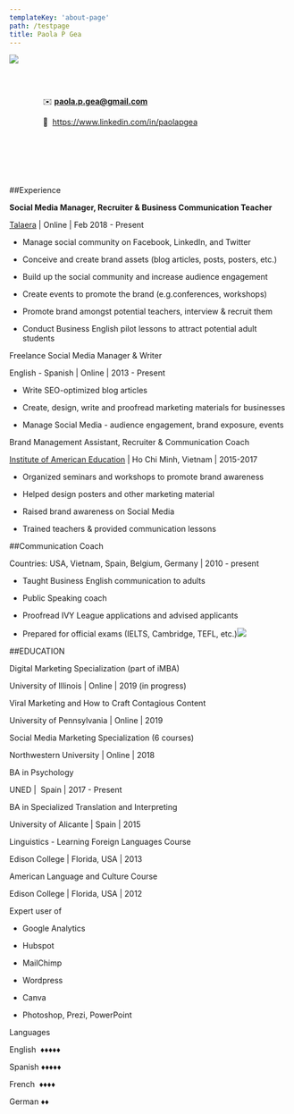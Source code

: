 ```yaml
---
templateKey: 'about-page'
path: /testpage
title: Paola P Gea
---
```


<img src="/img/Paoprofilepic.png" style="float: left; margin: 0px 15px 15px 0px; max-width:100%; height: auto;"/>
<div style="padding: 60px">

✉️   **paola.p.gea@gmail.com**

🔗   <https://www.linkedin.com/in/paolapgea>

</div>

<br style="clear:both" />


##Experience

**Social Media Manager, Recruiter & Business Communication Teacher**

[Talaera](https://talaera.com) | Online | Feb 2018 - Present

+ Manage social community on Facebook, LinkedIn, and Twitter

+ Conceive and create brand assets (blog articles, posts, posters, etc.)

+ Build up the social community and increase audience engagement

+ Create events to promote the brand (e.g.conferences, workshops)

+ Promote brand amongst potential teachers, interview & recruit them

+ Conduct Business English pilot lessons to attract potential adult students​​​​​​​

Freelance Social Media Manager & Writer

English - Spanish | Online | 2013 - Present

+ Write SEO-optimized blog articles

+ Create, design, write and proofread marketing materials for businesses

+ Manage Social Media - audience engagement, brand exposure, events

Brand Management Assistant, Recruiter & Communication Coach

[Institute of American Education](https://iae.edu.vn/) | Ho Chi Minh, Vietnam | 2015-2017

+ Organized seminars and workshops to promote brand awareness

+ Helped design posters and other marketing material

+ Raised brand awareness on Social Media

+ Trained teachers & provided communication lessons

##Communication Coach

Countries: USA, Vietnam, Spain, Belgium, Germany | 2010 - present

+ Taught Business English communication to adults

+ Public Speaking coach

+ Proofread IVY League applications and advised applicants

+ Prepared for official exams (IELTS, Cambridge, TEFL, etc.)![](https://lh5.googleusercontent.com/yIwvBORrKfmHzgwnctgVPfwEeL63JH7-xBi9muD5yYYSr-JucY1AQ165_aQIvcOhm8yRKneA3pC98vln_zwGZyyTlXVcMxFETuyUturinPYMIQ0210zelBAr608Zbe6Vyd0iK-WU)

##EDUCATION

Digital Marketing Specialization (part of iMBA)  

University of Illinois | Online | 2019 (in progress)

Viral Marketing and How to Craft Contagious Content

University of Pennsylvania | Online | 2019

Social Media Marketing Specialization (6 courses)

Northwestern University | Online | 2018

BA in Psychology

UNED |  Spain | 2017 - Present

BA in Specialized Translation and Interpreting

University of Alicante | Spain | 2015

Linguistics - Learning Foreign Languages Course

Edison College | Florida, USA | 2013

American Language and Culture Course

Edison College | Florida, USA | 2012

Expert user of

+ Google Analytics

+ Hubspot

+ MailChimp

+ Wordpress

+ Canva

+ Photoshop, Prezi, PowerPoint

Languages

English  ♦︎♦︎♦︎♦︎♦︎

Spanish ♦︎♦︎♦︎♦︎♦︎

French  ♦︎♦︎♦︎♦︎

German ♦︎♦︎
